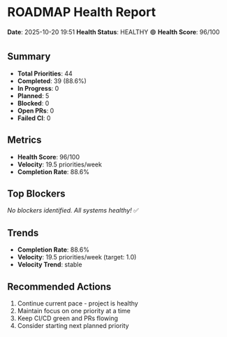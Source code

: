 # ROADMAP Health Report

**Date**: 2025-10-20 19:51
**Health Status**: HEALTHY 🟢
**Health Score**: 96/100

## Summary

- **Total Priorities**: 44
- **Completed**: 39 (88.6%)
- **In Progress**: 0
- **Planned**: 5
- **Blocked**: 0
- **Open PRs**: 0
- **Failed CI**: 0

## Metrics

- **Health Score**: 96/100
- **Velocity**: 19.5 priorities/week
- **Completion Rate**: 88.6%

## Top Blockers

_No blockers identified. All systems healthy!_ ✅

## Trends

- **Completion Rate**: 88.6%
- **Velocity**: 19.5 priorities/week (target: 1.0)
- **Velocity Trend**: stable

## Recommended Actions

1. Continue current pace - project is healthy
2. Maintain focus on one priority at a time
3. Keep CI/CD green and PRs flowing
4. Consider starting next planned priority
